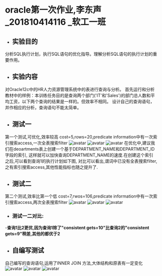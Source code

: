 # oracle第一次作业,李东声_201810414116 _软工一班
- ## 实验目的
分析SQL执行计划，执行SQL语句的优化指导。理解分析SQL语句的执行计划的重要作用。
- ## 实验内容
对Oracle12c中的HR人力资源管理系统中的表进行查询与分析。
    首先运行和分析教材中的样例：本训练任务目的是查询两个部门('IT'和'Sales')的部门总人数和平均工资，以下两个查询的结果是一样的。但效率不相同。
    设计自己的查询语句，并作相应的分析，查询语句不能太简单。
- ## 测试一
第一个测试,可优化,效率较高
cost=5,rows=20,predicate information中有一次索引搜索access,一次全表搜索filter
![avatar](pic1_1.png)
![avatar](pic1_2.png)
![avatar](pic1_3.png)
在优化中,建议我们在deoartments表上创建一个基于DEPARTMENT_NAME和DEPARTMENT_ID字段的索引,
这样就可以加快查询DEPARTMENT_NAME的速度.在创建这个索引之后,可以看到查询1的执行计划如下图,
对比可以看出,谓词中已没有全表搜索filter,之有索引搜索access,其他性能指标也随之提升了.

- ## 测试二
第二个测试,效率比第一个低
cost=7,rwos=106,predicate information中有一次索引搜索access,两次全表搜索filter
![avatar](pic2_1.png)
![avatar](pic2_2.png)
![avatar](pic2_3.png)

- ### 测试一二对比: ###
-**查询1比2更优,因为查询1除了"consistent gets=10"比查询2的"consistent gets=9"稍差,其他的都优于2**
- ## 自编写测试
自己编写的查询语句,运用了INNER JOIN 方法,大体结构和原表有一定变化
![avatar](pic3_1.png)
![avatar](pic3_2.png)
![avatar](pic3_3.png)